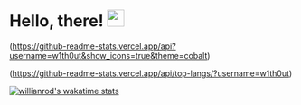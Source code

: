 # Hello, there! <img src="https://raw.githubusercontent.com/MartinHeinz/MartinHeinz/master/wave.gif" width="30px">

(https://github-readme-stats.vercel.app/api?username=w1th0ut&show_icons=true&theme=cobalt)

(https://github-readme-stats.vercel.app/api/top-langs/?username=w1th0ut)

[![willianrod's wakatime stats](https://github-readme-stats.vercel.app/api/wakatime?username=willianrod)](https://github.com/anuraghazra/github-readme-stats)
